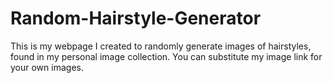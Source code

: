 # Random-Hairstyle-Generator
This is my webpage I created to randomly generate images of hairstyles, found in my personal image collection. You can substitute my image link for your own images. 
